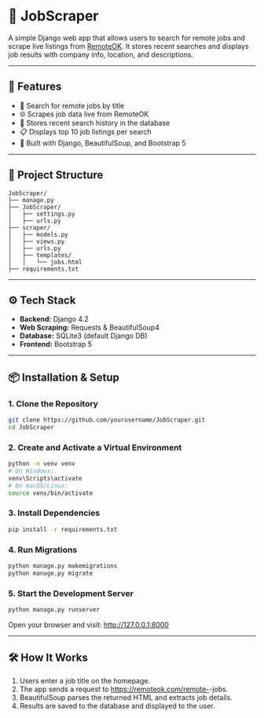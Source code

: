 # 🧠 JobScraper

A simple Django web app that allows users to search for remote jobs and scrape live listings from [RemoteOK](https://remoteok.com/). It stores recent searches and displays job results with company info, location, and descriptions.

---

## 🚀 Features

- 🔎 Search for remote jobs by title
- 🌐 Scrapes job data live from RemoteOK
- 🧾 Stores recent search history in the database
- 📋 Displays top 10 job listings per search
- 🧱 Built with Django, BeautifulSoup, and Bootstrap 5

---

## 📁 Project Structure

```
JobScraper/
├── manage.py
├── JobScraper/
│   ├── settings.py
│   ├── urls.py
├── scraper/
│   ├── models.py
│   ├── views.py
│   ├── urls.py
│   ├── templates/
│   │   └── jobs.html
├── requirements.txt
```

---

## ⚙️ Tech Stack

- **Backend:** Django 4.2
- **Web Scraping:** Requests & BeautifulSoup4
- **Database:** SQLite3 (default Django DB)
- **Frontend:** Bootstrap 5

---

## 📦 Installation & Setup

### 1. Clone the Repository
```bash
git clone https://github.com/yourusername/JobScraper.git
cd JobScraper
```

### 2. Create and Activate a Virtual Environment
```bash
python -m venv venv
# On Windows:
venv\Scripts\activate
# On macOS/Linux:
source venv/bin/activate
```

### 3. Install Dependencies
```bash
pip install -r requirements.txt
```

### 4. Run Migrations
```bash
python manage.py makemigrations
python manage.py migrate
```

### 5. Start the Development Server
```bash
python manage.py runserver
```

Open your browser and visit: http://127.0.0.1:8000

---

## 🛠 How It Works

1. Users enter a job title on the homepage.
2. The app sends a request to https://remoteok.com/remote-<job>-jobs.
3. BeautifulSoup parses the returned HTML and extracts job details.
4. Results are saved to the database and displayed to the user.